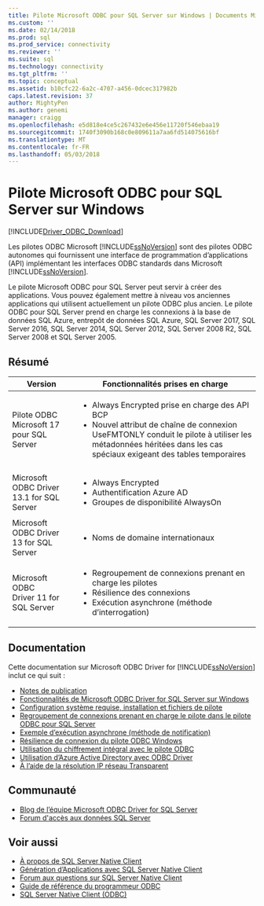 ```yaml
---
title: Pilote Microsoft ODBC pour SQL Server sur Windows | Documents Microsoft
ms.custom: ''
ms.date: 02/14/2018
ms.prod: sql
ms.prod_service: connectivity
ms.reviewer: ''
ms.suite: sql
ms.technology: connectivity
ms.tgt_pltfrm: ''
ms.topic: conceptual
ms.assetid: b10cfc22-6a2c-4707-a456-0dcec317982b
caps.latest.revision: 37
author: MightyPen
ms.author: genemi
manager: craigg
ms.openlocfilehash: e5d818e4ce5c267432e6e456e11720f546ebaa19
ms.sourcegitcommit: 1740f3090b168c0e809611a7aa6fd514075616bf
ms.translationtype: MT
ms.contentlocale: fr-FR
ms.lasthandoff: 05/03/2018
---
```

# <a name="microsoft-odbc-driver-for-sql-server-on-windows"></a>Pilote Microsoft ODBC pour SQL Server sur Windows
[!INCLUDE[Driver_ODBC_Download](../../../includes/driver_odbc_download.md)]

Les pilotes ODBC Microsoft [!INCLUDE[ssNoVersion](../../../includes/ssnoversion_md.md)] sont des pilotes ODBC autonomes qui fournissent une interface de programmation d’applications (API) implémentant les interfaces ODBC standards dans Microsoft [!INCLUDE[ssNoVersion](../../../includes/ssnoversion_md.md)].

Le pilote Microsoft ODBC pour SQL Server peut servir à créer des applications. Vous pouvez également mettre à niveau vos anciennes applications qui utilisent actuellement un pilote ODBC plus ancien. Le pilote ODBC pour SQL Server prend en charge les connexions à la base de données SQL Azure, entrepôt de données SQL Azure, SQL Server 2017, SQL Server 2016, SQL Server 2014, SQL Server 2012, SQL Server 2008 R2, SQL Server 2008 et SQL Server 2005.  

## <a name="summary"></a>Résumé

| Version       | Fonctionnalités prises en charge      |
| ------------- |---------------| 
| Pilote ODBC Microsoft 17 pour SQL Server | <ul><li>Always Encrypted prise en charge des API BCP</li><li>Nouvel attribut de chaîne de connexion UseFMTONLY conduit le pilote à utiliser les métadonnées héritées dans les cas spéciaux exigeant des tables temporaires</li>
| Microsoft ODBC Driver 13.1 for SQL Server     | <ul><li>Always Encrypted</li><li>Authentification Azure AD</li><li>Groupes de disponibilité AlwaysOn</li></ul>   | 
| Microsoft ODBC Driver 13 for SQL Server      | <ul><li>Noms de domaine internationaux</li></ul> |
| Microsoft ODBC Driver 11 for SQL Server | <ul><li>Regroupement de connexions prenant en charge les pilotes</li><li>Résilience des connexions</li><li>Exécution asynchrone (méthode d’interrogation)</li></ul> |    

## <a name="documentation"></a>Documentation  
Cette documentation sur Microsoft ODBC Driver for [!INCLUDE[ssNoVersion](../../../includes/ssnoversion_md.md)] inclut ce qui suit :  
  
-   [Notes de publication](../../../connect/odbc/windows/release-notes.md)  
-   [Fonctionnalités de Microsoft ODBC Driver for SQL Server sur Windows](../../../connect/odbc/windows/features-of-the-microsoft-odbc-driver-for-sql-server-on-windows.md)  
-   [Configuration système requise, installation et fichiers de pilote](../../../connect/odbc/windows/system-requirements-installation-and-driver-files.md)  
-   [Regroupement de connexions prenant en charge le pilote dans le pilote ODBC pour SQL Server](../../../connect/odbc/windows/driver-aware-connection-pooling-in-the-odbc-driver-for-sql-server.md)  
-   [Exemple d’exécution asynchrone &#40;méthode de notification&#41;](../../../connect/odbc/windows/asynchronous-execution-notification-method-sample.md)  
-   [Résilience de connexion du pilote ODBC Windows](../../../connect/odbc/windows/connection-resiliency-in-the-windows-odbc-driver.md)  
-   [Utilisation du chiffrement intégral avec le pilote ODBC](../../../connect/odbc/using-always-encrypted-with-the-odbc-driver.md)
-   [Utilisation d’Azure Active Directory avec ODBC Driver](../../../connect/odbc/using-azure-active-directory.md) 
-   [À l’aide de la résolution IP réseau Transparent](../../../connect/odbc/using-transparent-network-ip-resolution.md)   

## <a name="community"></a>Communauté  
- [Blog de l’équipe Microsoft ODBC Driver for SQL Server](http://blogs.msdn.com/sqlnativeclient/default.aspx)  
- [Forum d'accès aux données SQL Server](http://social.technet.microsoft.com/Forums/en/sqldataaccess/threads)  
  
## <a name="see-also"></a>Voir aussi  
- [À propos de SQL Server Native Client](https://msdn.microsoft.com/sqlserver/ff658532.aspx)   
- [Génération d’Applications avec SQL Server Native Client](../../../relational-databases/native-client/applications/building-applications-with-sql-server-native-client.md)   
- [Forum aux questions sur SQL Server Native Client](https://msdn.microsoft.com/sqlserver/aa937707.aspx)   
- [Guide de référence du programmeur ODBC](../../../odbc/reference/odbc-programmer-s-reference.md)   
- [SQL Server Native Client (ODBC)](../../../relational-databases/native-client/odbc/sql-server-native-client-odbc.md)  
